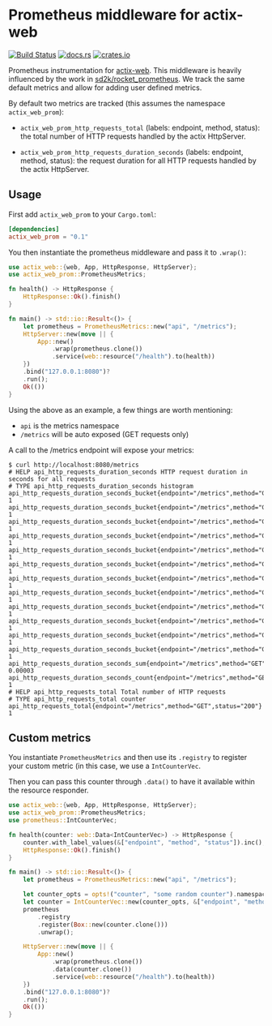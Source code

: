 # Prometheus middleware for actix-web

[![Build Status](https://travis-ci.org/nlopes/actix-web-prom.svg?branch=master)](https://travis-ci.org/nlopes/actix-web-prom)
[![docs.rs](https://docs.rs/actix-web-prom/badge.svg)](https://docs.rs/actix-web-prom)
[![crates.io](https://img.shields.io/crates/v/actix-web-prom.svg)](https://crates.io/crates/actix-web-prom)

Prometheus instrumentation for [actix-web](https://github.com/actix/actix-web). This
middleware is heavily influenced by the work in
[sd2k/rocket_prometheus](https://github.com/sd2k/rocket_prometheus). We track the same
default metrics and allow for adding user defined metrics.

By default two metrics are tracked (this assumes the namespace `actix_web_prom`):

  - `actix_web_prom_http_requests_total` (labels: endpoint, method, status): the total number
   of HTTP requests handled by the actix HttpServer.

  - `actix_web_prom_http_requests_duration_seconds` (labels: endpoint, method, status): the
   request duration for all HTTP requests handled by the actix HttpServer.


## Usage

First add `actix_web_prom` to your `Cargo.toml`:

```toml
[dependencies]
actix_web_prom = "0.1"
```

You then instantiate the prometheus middleware and pass it to `.wrap()`:

```rust
use actix_web::{web, App, HttpResponse, HttpServer};
use actix_web_prom::PrometheusMetrics;

fn health() -> HttpResponse {
    HttpResponse::Ok().finish()
}

fn main() -> std::io::Result<()> {
    let prometheus = PrometheusMetrics::new("api", "/metrics");
    HttpServer::new(move || {
        App::new()
            .wrap(prometheus.clone())
            .service(web::resource("/health").to(health))
    })
    .bind("127.0.0.1:8080")?
    .run();
    Ok(())
}
```

Using the above as an example, a few things are worth mentioning:
 - `api` is the metrics namespace
 - `/metrics` will be auto exposed (GET requests only)

A call to the /metrics endpoint will expose your metrics:

```shell
$ curl http://localhost:8080/metrics
# HELP api_http_requests_duration_seconds HTTP request duration in seconds for all requests
# TYPE api_http_requests_duration_seconds histogram
api_http_requests_duration_seconds_bucket{endpoint="/metrics",method="GET",status="200",le="0.005"} 1
api_http_requests_duration_seconds_bucket{endpoint="/metrics",method="GET",status="200",le="0.01"} 1
api_http_requests_duration_seconds_bucket{endpoint="/metrics",method="GET",status="200",le="0.025"} 1
api_http_requests_duration_seconds_bucket{endpoint="/metrics",method="GET",status="200",le="0.05"} 1
api_http_requests_duration_seconds_bucket{endpoint="/metrics",method="GET",status="200",le="0.1"} 1
api_http_requests_duration_seconds_bucket{endpoint="/metrics",method="GET",status="200",le="0.25"} 1
api_http_requests_duration_seconds_bucket{endpoint="/metrics",method="GET",status="200",le="0.5"} 1
api_http_requests_duration_seconds_bucket{endpoint="/metrics",method="GET",status="200",le="1"} 1
api_http_requests_duration_seconds_bucket{endpoint="/metrics",method="GET",status="200",le="2.5"} 1
api_http_requests_duration_seconds_bucket{endpoint="/metrics",method="GET",status="200",le="5"} 1
api_http_requests_duration_seconds_bucket{endpoint="/metrics",method="GET",status="200",le="10"} 1
api_http_requests_duration_seconds_bucket{endpoint="/metrics",method="GET",status="200",le="+Inf"} 1
api_http_requests_duration_seconds_sum{endpoint="/metrics",method="GET",status="200"} 0.00003
api_http_requests_duration_seconds_count{endpoint="/metrics",method="GET",status="200"} 1
# HELP api_http_requests_total Total number of HTTP requests
# TYPE api_http_requests_total counter
api_http_requests_total{endpoint="/metrics",method="GET",status="200"} 1
```

## Custom metrics

You instantiate `PrometheusMetrics` and then use its `.registry` to register your custom
metric (in this case, we use a `IntCounterVec`.

Then you can pass this counter through `.data()` to have it available within the resource
responder.

```rust
use actix_web::{web, App, HttpResponse, HttpServer};
use actix_web_prom::PrometheusMetrics;
use prometheus::IntCounterVec;

fn health(counter: web::Data<IntCounterVec>) -> HttpResponse {
    counter.with_label_values(&["endpoint", "method", "status"]).inc();
    HttpResponse::Ok().finish()
}

fn main() -> std::io::Result<()> {
    let prometheus = PrometheusMetrics::new("api", "/metrics");

    let counter_opts = opts!("counter", "some random counter").namespace("api");
    let counter = IntCounterVec::new(counter_opts, &["endpoint", "method", "status"]).unwrap();
    prometheus
        .registry
        .register(Box::new(counter.clone()))
        .unwrap();

    HttpServer::new(move || {
        App::new()
            .wrap(prometheus.clone())
            .data(counter.clone())
            .service(web::resource("/health").to(health))
    })
    .bind("127.0.0.1:8080")?
    .run();
    Ok(())
}
```
